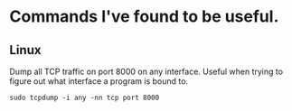 # Commands I've found to be useful.

## Linux

Dump all TCP traffic on port 8000 on any interface. Useful when trying to figure out what interface a program is bound to.

	sudo tcpdump -i any -nn tcp port 8000

